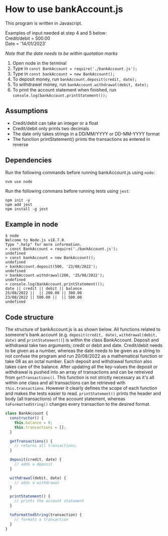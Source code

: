# How to use bankAccount.js

This program is written in Javascript.

Examples of input needed at step 4 and 5 below: <br />
Credit/debit = 500.00 <br />
Date = '14/01/2023'

_Note that the date needs to be within quotation marks_

1. Open node in the terminal
2. Type in `const BankAccount = require('./bankAccount.js');`
3. Type in `const bankAccount = new BankAccount();`
4. To deposit money, run `bankAccount.deposit(credit, date);`
5. To withdrawel money, run `bankAccount.withdrawal(debit, date);`
6. To print the account statement when finished, run `console.log(bankAccount.printStatement());`

## Assumptions

- Credit/debit can take an integer or a float
- Credit/debit only prints two decimals
- The date only takes strings in a DD/MM/YYYY or DD-MM-YYYY format
- The function printStatement() prints the transactions as entered in reverse

## Dependencies

Run the following commands before running bankAccount.js using `node`:

```
nvm use node
```

Run the following commans before running tests using `jest`:

```
npm init -y
npm add jest
npm install -g jest
```

## Example in node

```
$ node
Welcome to Node.js v18.7.0.
Type ".help" for more information.
> const BankAccount = require('./bankAccount.js');
undefined
> const bankAccount = new BankAccount();
undefined
> bankAccount.deposit(500, '23/08/2022');
undefined
> bankAccount.withdrawal(200, '25/08/2022');
undefined
> console.log(bankAccount.printStatement());
date || credit || debit || balance
25/08/2022 ||  || 200.00 || 300.00
23/08/2022 || 500.00 ||  || 500.00
undefined
```

## Code structure
The structure of bankAccount.js is as shown below. All functions related to someone's bank account (e.g. `deposit(credit, date)`, `withdrawal(debit, date)` and `printStatement()`) is within the class BankAccount. Deposit and withdrawal take two arguments; credit or debit and date. Credit/debit needs to be given as a number, whereas the date needs to be given as a string to not confuse the program and run 20/08/2022 as a mathematical function or take 08 as an octal number. Each deposit and withdrawal function also takes care of the balance. After updating all the key-values the deposit or withdrawal is pushed into an array of transactions and can be retreived from `getTransactions()`. This function is not strictly necessary as it's all within one class and all transactions can be retrieved with `this.transactions`. However it clearly defines the scope of each function and makes the tests easier to read. `printStatement()` prints the header and body (all transactions) of the account statement, whereas `toFormattedString()` changes every transaction to the desired format.

```javascript
class BankAccount {
  constructor() {
    this.balance = 0;
    this.transactions = [];
  }

  getTransactions() {
    // returns all transactions;
  }

  deposit(credit, date) {
    // adds a deposit
  }

  withdrawal(debit, date) {
    // adds a withdrawal
  }

  printStatement() {
    // prints the account statement
  }

  toFormattedString(transaction) {
    // formats a transaction
  }
}
```